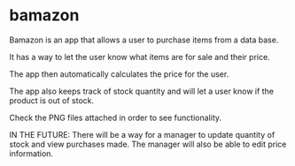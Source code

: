 # bamazon


Bamazon is an app that allows a user to purchase items from a data base.

It has a way to let the user know what items are for sale and their price.

The app then automatically calculates the price for the user.

The app also keeps track of stock quantity and will let a user know if the product is out of stock.




Check the PNG files attached in order to see functionality.





IN THE FUTURE: There will be a way for a manager to update quantity of stock and view purchases made. The manager will also be able to edit price information.
